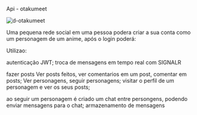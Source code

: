 Api - otakumeet

![d-otakumeet](https://github.com/KevenMuginga/api-otakumeet/assets/110440250/c35675bc-e0c9-435b-9911-e3673d66132f)

Uma pequena rede social em uma pessoa podera criar a sua conta como um personagem de um anime, após o login poderá:


Utilizao:

autenticação JWT;
troca de mensagens em tempo real com SIGNALR

fazer posts
Ver posts feitos, ver comentarios em um post, comentar em posts;
Ver personagens, seguir personagens;
visitar o perfil de um personagem e ver os seus posts;

ao seguir um personagem é criado um chat entre persongens, podendo enviar mensagens para o chat;
armazenamento de mensagens
